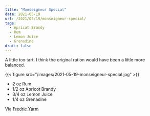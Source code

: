 ```yaml
---
title: "Monseigneur Special"
date: 2021-05-19
url: /2021/05/19/monseigneur-special/
tags:
  - Apricot Brandy
  - Rum
  - Lemon Juice
  - Grenadine
draft: false
---
```


A little too tart. I think the original ration would have been a little more balanced.

{{< figure src="/images/2021-05-19-monseigneur-special.jpg" >}}

* 2 oz Rum
* 1/2 oz Apricot Brandy
* 3/4 oz Lemon Juice
* 1/4 oz Grenadine

Via [Fredric Yarm](http://cocktailvirgin.blogspot.com/2020/06/monseigneur-special.html)
